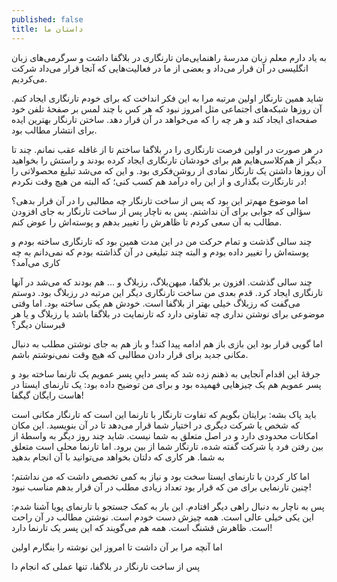```yaml
---
published: false
title: داستان ما
---
```


به یاد دارم معلم زبان مدرسهٔ راهنمایی‌مان تارنگاری در بلاگفا داشت و سرگرمی‌های زبان انگلیسی در آن قرار می‌داد و بعضی از ما در فعالیت‌هایی که آنجا قرار می‌داد شرکت می‌کردیم.

شاید همین تارنگار اولین مرتبه مرا به این فکر انداخت که برای خودم تارنگاری ایجاد کنم. آن روزها شبکه‌های اجتماعی مثل امروز نبود که هر کس با چند لمس بر صفحهٔ تلفن خود صفحه‌ای ایجاد کند و هر چه را که می‌خواهد در آن قرار دهد. ساختن تارنگار بهترین ایده برای انتشار مطالب بود.

در هر صورت در اولین فرصت تارنگاری را در بلاگفا ساختم تا از غافله عقب نمانم. چند تا دیگر از هم‌کلاسی‌هایم هم برای خودشان تارنگاری ایجاد کرده بودند و راستش را بخواهید آن روزها داشتن یک تارنگار نمادی از روشن‌فکری بود. و این که می‌شد تبلیغ محصولاتی را در تارنگارت بگذاری و از این راه درآمد هم کسب کنی؛ که البته من هیچ وقت نکردم!

اما موضوع مهم‌تر این بود که پس از ساخت تارنگار چه مطالبی را در آن قرار بدهی؟ سؤالی که جوابی برای آن نداشتم. پس به ناچار پس از ساخت تارنگار به جای افزودن مطالب به آن سعی کردم تا ظاهرش را تغییر بدهم و پوسته‌اش را عوض کنم.

چند سالی گذشت و تمام حرکت من در این مدت همین بود که تارنگاری ساخته بودم و پوسته‌اش را تغییر داده بودم و البته چند تبلیغی در آن گذاشته بودم که نمی‌دانم به چه کاری می‌آمد؟

چند سالی گذشت. افزون بر بلاگفا، میهن‌بلاگ، رزبلاگ و ... هم بودند که می‌شد در آنها تارنگاری ایجاد کرد. قدم بعدی من ساخت تارنگاری دیگر این مرتبه در رزبلاگ بود. دوستم می‌گفت که رزبلاگ خیلی بهتر از بلاگفا است. خودش هم یکی ساخته بود. اما وقتی موضوعی برای نوشتن نداری چه تفاوتی دارد که تارنمایت در بلاگفا باشد یا رزبلاگ و یا هر قبرستان دیگر؟

اما گویی قرار بود این بازی باز هم ادامه پیدا کند! و باز هم به جای نوشتن مطلب به دنبال مکانی جدید برای قرار دادن مطالبی که هیچ وقت نمی‌نوشتم باشم.

جرقه‌ٔ این اقدام آنجایی به ذهنم زده شد که پسر داییِ پسر عمویم یک تارنما ساخته بود و پسر عمویم  هم یک چیزهایی فهمیده بود و برای من توضیح داده بود:  یک تارنمای ایستا در هاست رایگان گیگفا! 

باید پاک بشه:
برایتان بگویم که تفاوت تارنگار با تارنما این است که تارنگار مکانی است که شخص یا شرکت دیگری در اختیار شما قرار می‌دهد تا در آن بنویسید. این مکان امکانات محدودی دارد و در اصل متعلق به شما نیست. شاید چند روز دیگر به واسطهٔ از بین رفتن فرد یا شرکت گفته شده، تارنگار شما از بین برود. 
اما تارنما محلی است متعلق به شما. هر کاری که دلتان بخواهد می‌توانید با آن انجام بدهید

اما کار کردن با تارنمای ایستا سخت بود و نیاز به کمی تخصص داشت که من نداشتم؛ چنین تارنمایی برای من که قرار بود تعداد زیادی مطلب در آن قرار بدهم مناسب نبود! 

پس به ناچار به دنبال راهی دیگر افتادم. این بار به کمک جستجو با تارنمای پویا آشنا شدم: این یکی خیلی عالی است. همه چیزش دست خودم است. نوشتن مطالب در آن راحت است. ظاهرش قشنگ است. همه هم می‌گویند که این پسر یک تارنما دارد!



اما آنچه مرا بر آن داشت تا امروز این نوشته را بنگارم اولین 

پس از ساخت تارنگار در بلاگفا، تنها عملی که انجام دا